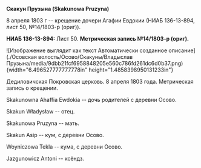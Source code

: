 **Скакун Прузына (Skakunowa Pruzyna)**

8 апреля 1803 г -- крещение дочери Агафии Евдокии (НИАБ 136-13-894, лист
50, №14/1803-р (ориг)).

**НИАБ 136-13-894:** Лист 50. **Метрическая запись №14/1803-р (ориг).**

![Изображение выглядит как текст Автоматически созданное
описание](./Осовская волость/Осово/Скакуны/Владыслав Прузына/media/9dbb21fcf6958848205e560c786fd261dc6d0b37.png){width="6.496527777777778in"
height="1.4858398950131233in"}

Дедиловичская Покровская церковь. 8 апреля 1803 года. Метрическая запись
о крещении.

Skakunowna Ahaffia Ewdokia -- дочь родителей с деревни Осовo.

Skakun Władysław -- отец.

Skakunowa Pruzyna -- мать.

Skakun Asip -- кум, с деревни Осовo.

Woyniczowa Tekla -- кума, с деревни Осовo.

Jazgunowicz Antoni -- ксёндз.
